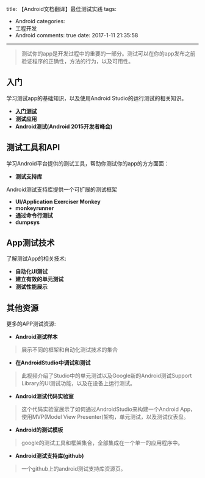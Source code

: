 title: 【Android文档翻译】最佳测试实践
tags:
  - Android
categories:
  - 工程开发
  - Android
comments: true
date: 2017-1-11 21:35:58
---

> 测试你的app是开发过程中的重要的一部分。测试可以在你的app发布之前验证程序的正确性，方法的行为，以及可用性。

## 入门

学习测试app的基础知识，以及使用Android Studio的运行测试的相关知识。

- **[入门测试](/2017/01/11/【Android文档翻译】入门测试/)**
- **测试应用**
- **Android测试(Android 2015开发者峰会)**

## 测试工具和API

学习Android平台提供的测试工具，帮助你测试你的app的方方面面：

- **测试支持库**

Android测试支持库提供一个可扩展的测试框架

- **UI/Application Exerciser Monkey**
- **monkeyrunner**
- **通过命令行测试**
- **dumpsys**

## App测试技术

了解测试App的相关技术:

- **自动化UI测试**
- **建立有效的单元测试**
- **测试性能展示**

## 其他资源

更多的APP测试资源:

- **Android测试样本**

> 展示不同的框架和自动化测试技术的集合

- **在AndroidStudio中调试和测试**

> 此视频介绍了Studio中的单元测试以及Google新的Android测试Support Library的UI测试功能，以及在设备上运行测试。

- **Android测试代码实验室**

> 这个代码实验室展示了如何通过AndroidStudio来构建一个Android App，使用MVP(Model View Presenter)架构，单元测试，以及测试仪表盘。

- **Android的测试模板**

> google的测试工具和框架集合，全部集成在一个单一的应用程序中。

- **Android测试支持库(github)**

> 一个github上的android测试支持库资源页。


